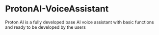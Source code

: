# ProtonAI-VoiceAssistant
Proton AI is a fully developed base AI voice assistant with basic functions and ready to be developed by the users
